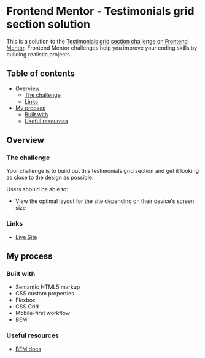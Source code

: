 # Frontend Mentor - Testimonials grid section solution

This is a solution to the [Testimonials grid section challenge on Frontend Mentor](https://www.frontendmentor.io/challenges/testimonials-grid-section-Nnw6J7Un7). Frontend Mentor challenges help you improve your coding skills by building realistic projects.

## Table of contents

- [Overview](#overview)
  - [The challenge](#the-challenge)
  - [Links](#links)
- [My process](#my-process)
  - [Built with](#built-with)
  - [Useful resources](#useful-resources)

## Overview

### The challenge

Your challenge is to build out this testimonials grid section and get it looking as close to the design as possible.

Users should be able to:

- View the optimal layout for the site depending on their device's screen size

### Links

- [Live Site](https://alekseibodeev.github.io/frontend-mentor-testimonials-grid-section)

## My process

### Built with

- Semantic HTML5 markup
- CSS custom properties
- Flexbox
- CSS Grid
- Mobile-first workflow
- BEM

### Useful resources

- [BEM docs](https://en.bem.info/methodology/css/)

